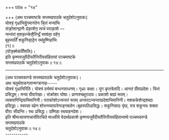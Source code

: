 +++
title = "१४"

+++
(अथ पञ्चमाष्टके सप्तमप्रपाठके चतुर्दशोऽनुवाकः)  
योक्त्रं॒ गृध्रा॑भिर्यु॒गमान॑तेन चि॒त्तं मन्या॑भिः  
संक्रो॒शान्प्रा॒णैः प्र॑का॒शेन॒ त्वचं॑ पराका॒शे —  
नान्त॑रां म॒शका॒न्केशै॒रिन्द्रँ॒ स्वष॑सा॒ वहे॑न॒  
बृह॒स्पतिँ॑ शकुनिसा॒दे॒न रथ॑मु॒ष्णिहा॑भिः  
(१)॥  
(योत्र॒क्मेक॑विँशतिः)।  
इति कृष्णयजुर्वेदीयतैत्तिरीयसंहितायां पञ्चमाष्टके  
सप्तमप्रपाठके चतुर्दशोऽनुवाकः॥ १४॥
___________
(अथ पञ्चमकाण्डे सप्तमप्रपाठके चतुर्दशोऽनुवाकः)।  
अथ चतुर्थवाकगतान्मन्त्रानाह-----  
योक्त्रं गृध्राभिरिति। योक्त्रं दर्भमयं बन्धनसाधनम्। गृध्राः कक्षाः। युग कृतत्रेतादि। आनतं ग्रीवाप्रदेशः। चित्तं प्रसिद्धम्। मन्या ग्रीवारेखाः। संक्रोशाः घोषाः। प्राणाश्चक्षुरादयः। प्रकाशो बाह्यं रूपम्। त्वक्त्वगिन्द्रियाभिमानिनी। पराकोशोऽभ्यन्तरं रूपम् अन्तराऽभ्यन्तरप्रदेशाभिमानिनी। मशककेशेन्द्रशब्दाः प्रसिद्धाः। स्वपसा वहेन शोभनव्यापारेणाङ्गबलेन।बृहस्पतिःप्रसिद्धः। शकुनिसादः पृंष्ठ, यत्र शकुनयः शक्ता वीराः सीदन्ति। रथः प्रसिद्धः। उष्णिहा रथवाहनदेशः।  
इति श्रीमत्सायणाचार्यविरचिते माधवीये वेदार्थप्रकाशे कृष्णयजुर्वेदीयतैत्तिरीयसंहिताभाष्ये पञ्चमकाण्डे सप्तमप्रपाठके  
चतुर्दशोऽनुवाकः॥ १४॥  
----------–  
